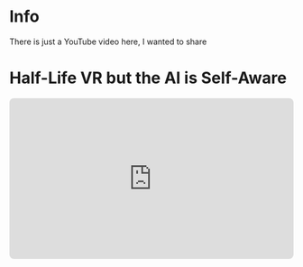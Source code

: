 <style>


	.youtube > div {
		position: relative;
	  	padding-bottom: 56.5%;
	  	height: 0px;
	}

	.youtube iframe {
		position: absolute;
		border-radius: 8px;
		left: 0px;
		top: 0px;
		width: 100%;
		height: 100%;
	}
</style>

# Info
There is just a YouTube video here, I wanted to share
<div class="page-separator-close"></div>

# Half-Life VR but the AI is Self-Aware

<div class="youtube">
	<div>
		<iframe src="http://www.youtube.com/embed/vDUYLDtC5Qw" frameborder="0" allowfullscreen></iframe>
	</div>
</div>

